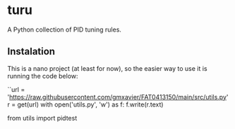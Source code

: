 # turu
A Python collection of PID tuning rules.

## Instalation

This is a nano project (at least for now), so the easier way to use it is running the code below:

``url = 'https://raw.githubusercontent.com/gmxavier/FAT0413150/main/src/utils.py'
r = get(url)
with open('utils.py', 'w') as f:
    f.write(r.text)

from utils import pidtest
